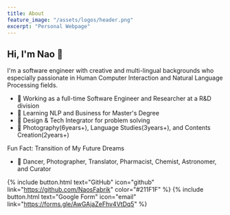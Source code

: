 ```yaml
---
title: About 
feature_image: "/assets/logos/header.png"
excerpt: "Personal Webpage"
---
```


## Hi, I'm Nao 👋
I'm a software engineer with creative and multi-lingual backgrounds who especially passionate in Human Computer Interaction and Natural Language Processing fields. 

- 🦊 Working as a full-time Software Engineer and Researcher at a R&D division 
- 🚀 Learning NLP and Business for Master's Degree
- 🎨 Design & Tech Integrator for problem solving
- 🌱 Photography(6years+), Language Studies(3years+), and Contents Creation(2years+) 

Fun Fact: Transition of My Future Dreams
- 🦄 Dancer, Photographer, Translator, Pharmacist, Chemist, Astronomer, and Curator 

{% include button.html text="GitHub" icon="github" link="https://github.com/NaosFabrik" color="#211F1F" %} 
{% include button.html text="Google Form" icon="email" link="https://forms.gle/AwGAjaZeFhv4VtDq5" %}
